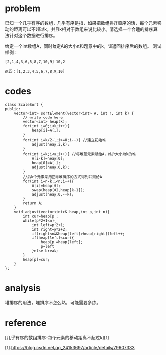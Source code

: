 # problem
已知一个几乎有序的数组，几乎有序是指，如果把数组排好顺序的话，每个元素移动的距离可以不超过k，并且k相对于数组来说比较小。请选择一个合适的排序算法针对这个数据进行排序。

给定一个int数组A，同时给定A的大小n和题意中的k，请返回排序后的数组。
测试样例：
```
[2,1,4,3,6,5,8,7,10,9],10,2
```
```
返回：[1,2,3,4,5,6,7,8,9,10]
```

# codes
```
class ScaleSort {
public:
    vector<int> sortElement(vector<int> A, int n, int k) {
        // write code here
        vector<int> heap(k);
        for(int i=0;i<k;i++){ 
            heap[i]=A[i];
        }
        for(int i=k/2-1;i>=0;i--){ //建立初始堆
            adjust(heap,i,k);
        }
        for(int i=k;i<n;i++){ //将堆顶元素赋给A，维护大小为k的堆
            A[i-k]=heap[0];
            heap[0]=A[i];
            adjust(heap,0,k);
        }
        //后k个元素采用正常堆排序的方式得到并赋给A 
        for(int i=n-k;i<n;i++){
            A[i]=heap[0];
            swap(heap[0],heap[k-1]);
            adjust(heap,0,--k);
        }
        return A;
    }
    void adjust(vector<int>& heap,int p,int n){
        int cur=heap[p];
        while(p*2+1<n){
            int left=p*2+1;
            int right=p*2+2;
            if(right<n&&heap[left]>heap[right])left++;
            if(heap[left]<cur){
                heap[p]=heap[left];
                p=left;
            }else break;
        }
        heap[p]=cur;
    }
};
```

# analysis
堆排序的用法，堆排序不怎么熟，可能需要多练。

# reference
[几乎有序的数组排序-每个元素的移动距离不超过k][1]

[1].https://blog.csdn.net/qq_24153697/article/details/79607333

